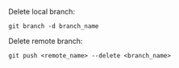 Delete local branch:
```
git branch -d branch_name
```

Delete remote branch:

```
git push <remote_name> --delete <branch_name>
```

